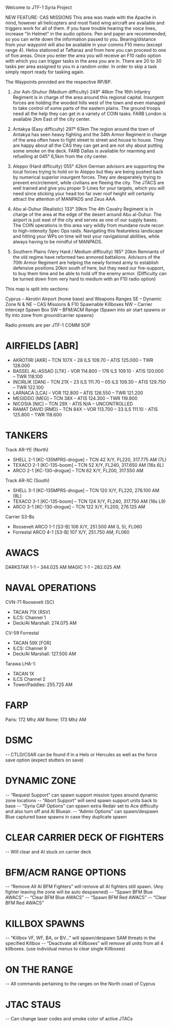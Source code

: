 Welcome to JTF-1 Syria Project

NEW FEATURE:
CAS MISSIONS
This area was made with the Apache in mind, however all helicopters and most fixed wing aircraft are available and triggers work for all of them.
If you have trouble hearing the voice lines, increase "In Helmet" in the audio options. Pen and paper are recommended, so you can write down the information passed to you. Bearing/distance from your waypoint will also be available in your comms F10 menu (except range 4).
Helos stationed at Taftanaz and from here you can proceed to one of five areas. Once you enter the area you will receive an F10 radio option with which you can trigger tasks in the area you are in. There are 20 to 30 tasks per area assigned to you in a random order. In order to skip a task simply report ready for tasking again.

The Waypoints provided are the respective RP/BP.
1. Jisr Ash-Shuhur (Medium difficulty) 248° 46km
The 16th Infantry Regiment is in charge of the area around this regional capital. Insurgent forces are holding the wooded hills west of the town and even managed to take control of some parts of the eastern plains. The ground troops need all the help they can get in a variety of COIN tasks. FARB London is available 2km East of the city center.

2. Antakya (Easy difficulty) 297° 63km
The region around the town of Antakya has seen heavy fighting and the 34th Armor Regiment in charge of the area often have to fight street to street and house to house. They are happy about all the CAS they can get and are not shy about putting some smoke on the deck. FARB Dallas is available for rearming and refuelling at 045° 6,5km from the city center.

3. Aleppo (Hard difficulty) 055° 42km
German advisors are supporting the local forces trying to hold on to Aleppo but they are being pushed back by numerical superior insurgent forces. They are desperately trying to prevent encirclement, while civilians are fleeing the city. The JTACS are well trained and give you proper 5-Lines for your targets, which you will need since sticking your head too far over roof height will certainly attract the attention of MANPADS and Zeus AAA.

4. Abu al-Duhur (Realistic) 133° 39km
The 4th Cavalry Regiment is in charge of the area at the edge of the desert around Abu al-Duhur. The airport is just east of the city and serves as one of our supply bases. The COIN operations in this area vary wildly from mundane route recon to high-intensity Spec Ops raids. Navigating this featureless landscape and hitting your WPs on time will test your navigational abilities, while always having to be mindful of MANPADS.

5. Southern Plains (Very Hard / Medium difficulty)  185° 20km
Remnants of the old regime have reformed two armored battalions. Advisors of the 70th Armor Regiment are helping the newly formed army to establish defensive positions 20km south of here, but they need our fire-support, to buy them time and be able to hold off the enemy armor. 
(Difficulty can be turned down from very hard to medium with an F10 radio option)


This map is split into sections:

Cyprus – Akrotiri Airport (home base) and Weapons Ranges
SE – Dynamic Zone
N & NE – CAS Missions & F10 Spawnable Killboxes
NW – Carrier Intercept Spawn Box 
SW – BFM/ACM Range (Spawn into air start spawns or fly into zone from ground/carrier spawns)

Radio presets are per JTF-1 COMM SOP

AIRFIELDS [ABR]
==================================
- AKROTIRI [AKR] – TCN 107X – 28 ILS 109.70 – ATIS 125.000 – TWR 128.000 
- BASSEL AL-ASSAD [LTK] -  VOR 114.800 – 17R ILS 109.10 - ATIS 120.000 – TWR 118.100
- INCIRLIK [DAN] – TCN 21X – 23 ILS 111.70 – 05 ILS 109.30 – ATIS 129.750 – TWR 122.100
- LARNACA [LCA] – VOR 112.800 – ATIS 126.550 – TWR 121.200
- MEGIDDO [MEG] – TCN 38X – ATIS 124.300 – TWR 119.900
- NICOSIA [NIC] – TCN 29X -  ATIS N/A – UNCONTROLLED 
- RAMAT DAVID [RMD] – TCN 84X – VOR 113.700 – 33 ILS 111.10 - ATIS 125.800 – TWR 118.600

TANKERS
================
Track AR-YE (North)
- SHELL 2-1 [KC-135MPRS-drogue] – TCN 42 X/Y, FL220, 317.775 AM (7L)
- TEXACO 2-1 [KC-135-boom] – TCN 52 X/Y, FL240, 317.650 AM (16s 6L)
- ARCO 2-1 [KC-130-drogue] – TCN 62 X/Y, FL200, 317.550 AM

Track AR-XC (South)
- SHELL 3-1 [KC-135MPRS-drogue] – TCN 120 X/Y, FL220, 276.100 AM (8L)
- TEXACO 3-1 [KC-135-boom] – TCN 124 X/Y, FL240, 317.750 AM (16s L9)
- ARCO 3-1 [KC-130-drogue] – TCN 122 X/Y, FL200, 276.125 AM

Carrier S3-Bs
- Roosevelt ARCO 1-1 [S3-B] 106 X/Y, 251.500 AM (L 5), FL060
- Forrestal ARCO 4-1 [S3-B] 107 X/Y, 251.750 AM, FL060


AWACS
================
DARKSTAR 1-1 – 344.025 AM
MAGIC 1-1 – 282.025 AM

NAVAL OPERATIONS
================
CVN-71 Roosevelt (SC)
- TACAN 71X [RSV]
- ILCS: Channel 1
- Deck/AI Marshall: 274.075 AM

CV-59 Forrestal
- TACAN 59X [FOR]
- ILCS: Channel 9
- Deck/AI Marshall: 127.500 AM

Tarawa LHA-1:
- TACAN 1X
- ILCS Channel 2
- Tower/Paddles: 255.725 AM

FARP
======
Paris: 172 Mhz AM
Rome: 173 Mhz AM

DSMC
=====
-- CTLD/CSAR can be found if in a Helo or Hercules as well as the force save option (expect stutters on save)

DYNAMIC ZONE
=============
-- “Request Support” can spawn support mission types around dynamic zone locations
-- “Abort Support” will send spawn support units back to base
-- “Syria CAP Options” can spawn extra Redair set to Ace difficulty and also turn off and AI Blueair.
-- “Admin Options” can spawn/despawn Blue captured base spawns in case they duplicate spawn

CLEAR CARRIER DECK OF FIGHTERS
============================
-- Will clear and AI stuck on carrier deck

BFM/ACM RANGE OPTIONS
======================
-- “Remove All AI BFM Fighters” will remove all AI fighters still spawn. (Any fighter leaving the zone will be auto despawned)
-- “Spawn BFM Blue AWACS”
-- “Clear BFM Blue AWACS”
-- “Spawn BFM Red AWACS”
-- “Clear BFM Red AWACS”

KILLBOX SPAWNS
==============
-- “Killbox VF, WF, BA, or BV…” will spawn/despawn SAM threats in the specified Killbox
-- “Deactivate all Killboxes” will remove all units from all 4 killboxes. (use individual menus to clear single Killboxes)

ON THE RANGE
=============
-- All commands pertaining to the ranges on the North coast of Cyprus

JTAC STAUS
==========
-- Can change laser codes and smoke color of active JTACs
